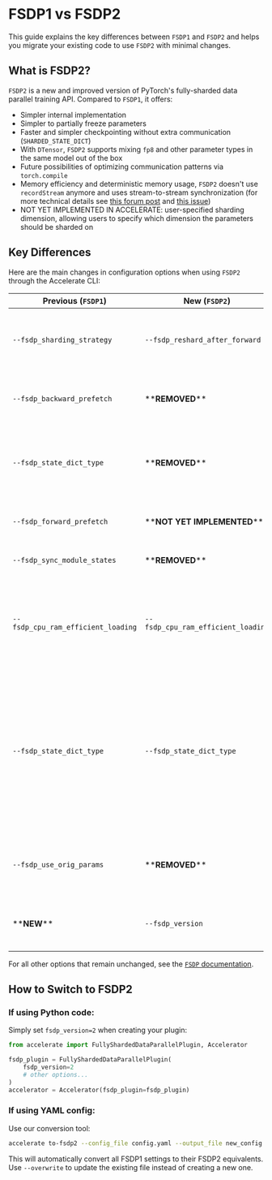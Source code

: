 <!--Copyright 2025 The HuggingFace Team. All rights reserved.

Licensed under the Apache License, Version 2.0 (the "License"); you may not use this file except in compliance with
the License. You may obtain a copy of the License at

http://www.apache.org/licenses/LICENSE-2.0

Unless required by applicable law or agreed to in writing, software distributed under the License is distributed on
an "AS IS" BASIS, WITHOUT WARRANTIES OR CONDITIONS OF ANY KIND, either express or implied. See the License for the
specific language governing permissions and limitations under the License.

⚠️ Note that this file is in Markdown but contain specific syntax for our doc-builder (similar to MDX) that may not be
rendered properly in your Markdown viewer.
-->

# FSDP1 vs FSDP2

This guide explains the key differences between `FSDP1` and `FSDP2` and helps you migrate your existing code to use `FSDP2` with minimal changes.

## What is FSDP2?

`FSDP2` is a new and improved version of PyTorch's fully-sharded data parallel training API. Compared to `FSDP1`, it offers:
- Simpler internal implementation
- Simpler to partially freeze parameters
- Faster and simpler checkpointing without extra communication (`SHARDED_STATE_DICT`)
- With `DTensor`, `FSDP2` supports mixing `fp8` and other parameter types in the same model out of the box
- Future possibilities of optimizing communication patterns via `torch.compile`
- Memory efficiency and deterministic memory usage, `FSDP2` doesn't use `recordStream` anymore and uses stream-to-stream synchronization (for more technical details see [this forum post](https://dev-discuss.pytorch.org/t/fsdp-cudacachingallocator-an-outsider-newb-perspective/1486) and [this issue](https://github.com/pytorch/pytorch/issues/114299))
- NOT YET IMPLEMENTED IN ACCELERATE: user-specified sharding dimension, allowing users to specify which dimension the parameters should be sharded on

## Key Differences

Here are the main changes in configuration options when using `FSDP2` through the Accelerate CLI:

Previous (`FSDP1`) | New (`FSDP2`) | What Changed
-- | -- | --
`--fsdp_sharding_strategy` | `--fsdp_reshard_after_forward` | replaces `--fsdp_sharding_strategy`, changed to `true` (previously `FULL_SHARD`) or `false` (previously `SHARD_GRAD_OP`)
`--fsdp_backward_prefetch` | \*\***REMOVED**\*\* | `FSDP2` uses previous `BACKWARD_PRE` option by default, as only this allows communication and computation overlap
`--fsdp_state_dict_type` | \*\***REMOVED**\*\* | `FSDP2` always uses `SHARDED_STATE_DICT`, i.e. each rank only checkpoints the shard of the model on it, resulting in no extra communication
`--fsdp_forward_prefetch` | \*\***NOT YET IMPLEMENTED**\*\* | How to implement this is under active discussion, for now it is not supported in `FSDP2`
`--fsdp_sync_module_states` | \*\***REMOVED**\*\* | with `FSDP2`, this parameter becomes redundant
`--fsdp_cpu_ram_efficient_loading` | `--fsdp_cpu_ram_efficient_loading` | if `true`, `FSDP2` will similarly load the model only on rank 0, and then parameters get synced to other ranks, this is the same behavior as `FSDP1`, however, setting `--fsdp_sync_module_states` isn't required anymore
`--fsdp_state_dict_type` | `--fsdp_state_dict_type` | `LOCAL_STATE_DICT` becomes obsolete and with `FSDP2` `SHARDED_STATE_DICT` is the default option, which results in no extra communication and each rank saving its own shard, other possible option is `FULL_STATE_DICT` which results in extra communication and spike in memory usage but saves the full model from rank 0
`--fsdp_use_orig_params` | \*\***REMOVED**\*\* | `FSDP2` uses a `DTensor` class on the background, which means it *always* uses the original parameters by default
\*\***NEW**\*\* | `--fsdp_version` | `2` is the default option, which means `FSDP2` is enabled by default, `FSDP1` can be selected by setting this to `1`

For all other options that remain unchanged, see the [`FSDP` documentation](../usage_guides/fsdp.md).

## How to Switch to FSDP2

### If using Python code:
Simply set `fsdp_version=2` when creating your plugin:

```python
from accelerate import FullyShardedDataParallelPlugin, Accelerator

fsdp_plugin = FullyShardedDataParallelPlugin(
    fsdp_version=2
    # other options...
)
accelerator = Accelerator(fsdp_plugin=fsdp_plugin)
```

### If using YAML config:
Use our conversion tool:
```bash
accelerate to-fsdp2 --config_file config.yaml --output_file new_config.yaml
```

This will automatically convert all FSDP1 settings to their FSDP2 equivalents. Use `--overwrite` to update the existing file instead of creating a new one.
